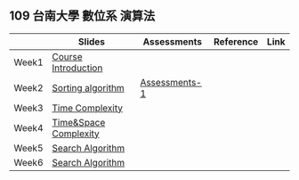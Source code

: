 ## 109 台南大學 數位系 演算法


|       | Slides                                                                                                    | Assessments                                          | Reference | Link |
|-------|-----------------------------------------------------------------------------------------------------------|------------------------------------------------------|-----------|------|
| Week1 | [Course Introduction](https://drive.google.com/file/d/1FzLF0SVNnJKjHHEAW4tE3bUnIFnNeOZ3/view?usp=sharing) |                                                      |           |      |
| Week2 | [Sorting algorithm](https://drive.google.com/file/d/1G77-RFYMUxFSC_87kefMOy4WMdk7QFJv/view?usp=sharing)   | [Assessments-1](https://forms.gle/QKvEAp1DZ6Ts4vzeA) |           |      |
| Week3 | [Time Complexity](https://drive.google.com/file/d/1QurZMw-m30U6uXHH0AEy2pnJVirzKoCW/view?usp=sharing)                                                                                                             |                                                      |           |      |
| Week4 | [Time&Space Complexity](https://drive.google.com/file/d/10VdOUyr5U-L4HbFiRkZ_y2SQO2foXPij/view?usp=sharing)   | 
| Week5 | [Search Algorithm](https://drive.google.com/file/d/1xmEmWP7BmDzTbxID72f0bf3u4_VxejZ8/view?usp=sharing)                                                   
| Week6 | [Search Algorithm](https://drive.google.com/file/d/1QtR5pgKrV0L49Cs_8DPQnHlXu4yZJTcw/view?usp=sharing)   |   
